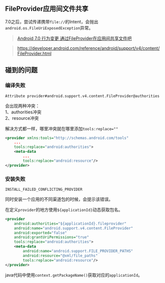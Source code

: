 ## FileProvider应用间文件共享

7.0之后，尝试传递携带`file://`的Intent，会抛出`android.os.FileUriExposedException`异常。

> [Android 7.0 行为变更 通过FileProvider在应用间共享文件吧](https://blog.csdn.net/lmj623565791/article/details/72859156)

> https://developer.android.com/reference/android/support/v4/content/FileProvider.html

## 碰到的问题

### 编译失败

```
Attribute provider#android.support.v4.content.FileProvider@authorities
```

会出现两种冲突：  
1、authorities冲突  
2、resource冲突

解决方式都一样，哪里冲突就在哪里添加`tools:replace=""`

```xml
<provider xmlns:tools="http://schemas.android.com/tools"
    ...
    tools:replace="android:authorities">
    <meta-data
        ...
        tools:replace="android:resource"/>
</provider>
```

### 安装失败 

```
INSTALL_FAILED_CONFLICTING_PROVIDER
```

同时安装一个应用的不同渠道包的时候，会提示该错误。

在定义`provider`的地方使用`${applicationId}`动态获取包名。

```xml
<provider
    android:authorities="${applicationId}.fileprovider"
    android:name="android.support.v4.content.FileProvider"
    android:exported="false"
    android:grantUriPermissions="true"
    tools:replace="android:authorities">
    <meta-data
        android:name="android.support.FILE_PROVIDER_PATHS"
        android:resource="@xml/file_paths"
        tools:replace="android:resource"/>
</provider>
```

java代码中使用`context.getPackageName()`获取对应的`applicationId`。  
